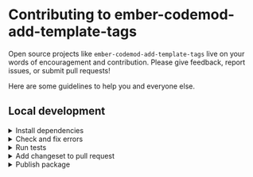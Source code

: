 # Contributing to ember-codemod-add-template-tags

Open source projects like `ember-codemod-add-template-tags` live on your words of encouragement and contribution. Please give feedback, report issues, or submit pull requests!

Here are some guidelines to help you and everyone else.


## Local development

<details>

<summary>Install dependencies</summary>

1. Fork and clone this repo.

    ```sh
    git clone git@github.com:<your-github-handle>/ember-codemod-add-template-tags.git
    ```

1. Change directory.

    ```sh
    cd ember-codemod-add-template-tags
    ```

1. Use [`pnpm`](https://pnpm.io/installation) to install dependencies.

    ```sh
    pnpm install
    ```

</details>


<details>

<summary>Check and fix errors</summary>

1. As you write code, please check that it meets formatting and linting rules.

    ```sh
    pnpm lint
    ```

1. You can run `lint:fix` to fix errors.

    ```sh
    pnpm lint:fix
    ```

</details>


<details>

<summary>Run tests</summary>

1. When you write code, please check that all tests continue to pass.

    ```sh
    pnpm test
    ```

</details>


<details>

<summary>Add changeset to pull request</code></summary>

1. To record how a pull request affects packages, you will want to add a changeset.

    The changeset provides a summary of the code change. It also describes how package versions should be updated (major, minor, or patch) as a result of the code change.

    ```sh
    pnpm changeset
    ```

</details>


<details>

<summary>Publish package</summary>

1. Generate a [personal access token](https://github.com/settings/tokens/) in GitHub. Enable `repo` and `read:user` scopes if your repo is private. This token will be used to retrieve pull request information.

1. Run the `release:prepare` script. This removes changesets, updates package versions, and updates `CHANGELOG`s.

    ```sh
    GITHUB_TOKEN=<YOUR_PERSONAL_ACCESS_TOKEN> pnpm release:prepare
    ```

    Note, `release:prepare` also updated the workspace root's version (e.g. from `0.1.1` to `0.1.2`). We will use it to name the tag that will be published.

1. Review the file changes. Commit them in a branch, then open a pull request to merge the changes to the `main` branch.

    ```sh
    git checkout -b tag-0.1.2
    git add .
    git commit -m "Tagged 0.1.2"
    git push origin tag-0.1.2
    ```

1. [Create a tag](https://github.com/ijlee2/ember-codemod-add-template-tags/releases/new) and provide release notes. The tag name should match the workspace root's version (e.g. `0.1.2`).

1. Publish the package.

    ```sh
    pnpm release:publish
    ```

</details>
